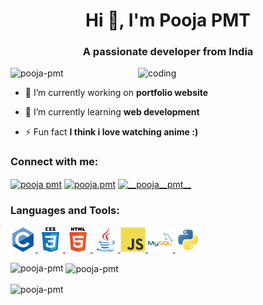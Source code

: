 <h1 align="center">Hi 👋, I'm Pooja PMT</h1>
<h3 align="center">A passionate developer from India</h3>
<img align="right" alt="coding" width="300" src="https://media.tenor.com/w3APLkMuTX0AAAAM/computer-work.gif">


<p align="left"> <img src="https://komarev.com/ghpvc/?username=pooja-pmt&label=Profile%20views&color=0e75b6&style=flat" alt="pooja-pmt" /> </p>

- 🔭 I’m currently working on **portfolio website**

- 🌱 I’m currently learning **web development**

- ⚡ Fun fact **I think i love watching anime :)**

<h3 align="left">Connect with me:</h3>
<p align="left">
<a href="https://linkedin.com/in/Pooja pmt" target="blank"><img align="center" src="https://raw.githubusercontent.com/rahuldkjain/github-profile-readme-generator/master/src/images/icons/Social/linked-in-alt.svg" alt="pooja pmt" height="30" width="40" /></a>
<a href="https://instagram.com/pooja.pmt" target="blank"><img align="center" src="https://raw.githubusercontent.com/rahuldkjain/github-profile-readme-generator/master/src/images/icons/Social/instagram.svg" alt="pooja.pmt" height="30" width="40" /></a>
<a href="https://www.leetcode.com/__pooja__pmt__" target="blank"><img align="center" src="https://raw.githubusercontent.com/rahuldkjain/github-profile-readme-generator/master/src/images/icons/Social/leet-code.svg" alt="__pooja__pmt__" height="30" width="40" /></a>
</p>

<h3 align="left">Languages and Tools:</h3>
<p align="left"> <a href="https://www.cprogramming.com/" target="_blank" rel="noreferrer"> <img src="https://raw.githubusercontent.com/devicons/devicon/master/icons/c/c-original.svg" alt="c" width="40" height="40"/> </a> <a href="https://www.w3schools.com/css/" target="_blank" rel="noreferrer"> <img src="https://raw.githubusercontent.com/devicons/devicon/master/icons/css3/css3-original-wordmark.svg" alt="css3" width="40" height="40"/> </a> <a href="https://www.w3.org/html/" target="_blank" rel="noreferrer"> <img src="https://raw.githubusercontent.com/devicons/devicon/master/icons/html5/html5-original-wordmark.svg" alt="html5" width="40" height="40"/> </a> <a href="https://www.java.com" target="_blank" rel="noreferrer"> <img src="https://raw.githubusercontent.com/devicons/devicon/master/icons/java/java-original.svg" alt="java" width="40" height="40"/> </a> <a href="https://developer.mozilla.org/en-US/docs/Web/JavaScript" target="_blank" rel="noreferrer"> <img src="https://raw.githubusercontent.com/devicons/devicon/master/icons/javascript/javascript-original.svg" alt="javascript" width="40" height="40"/> </a> <a href="https://www.mysql.com/" target="_blank" rel="noreferrer"> <img src="https://raw.githubusercontent.com/devicons/devicon/master/icons/mysql/mysql-original-wordmark.svg" alt="mysql" width="40" height="40"/> </a> <a href="https://www.python.org" target="_blank" rel="noreferrer"> <img src="https://raw.githubusercontent.com/devicons/devicon/master/icons/python/python-original.svg" alt="python" width="40" height="40"/> </a> </p>

<p><img align="left" src="https://github-readme-stats.vercel.app/api/top-langs?username=pooja-pmt&show_icons=true&locale=en&layout=compact" alt="pooja-pmt" /></p>

<p>&nbsp;<img align="center" src="https://github-readme-stats.vercel.app/api?username=pooja-pmt&show_icons=true&locale=en" alt="pooja-pmt" /></p>

<p><img align="center" src="https://github-readme-streak-stats.herokuapp.com/?user=pooja-pmt&" alt="pooja-pmt" /></p>
